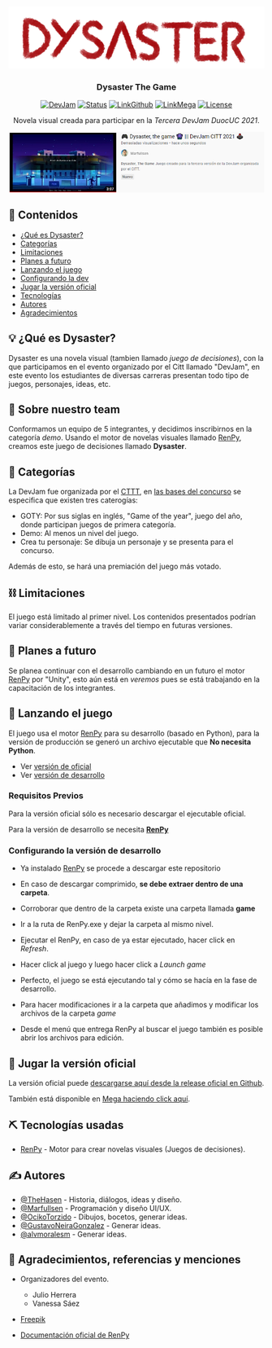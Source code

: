 <p align="center">
  <a href="" rel="noopener">
 <img src="./docs/img/dysaster_logo.png" alt="Dysaster-Logo"></a>
</p>
<h3 align="center">Dysaster The Game</h3>

<div align="center">

[![DevJam](https://img.shields.io/badge/DevJam-2021-orange.svg)](https://docs.google.com/forms/d/e/1FAIpQLSdQFEUlpttL8WKLO-f7Y4vaY5h5CQIiD4bUcH9Q2Uu4XNGE9A/viewform)
[![Status](https://img.shields.io/badge/status-active-success.svg)](https://github.com/Marfullsen/dysaster-the-game/releases/download/v0.1'/Dysaster-Demo.0.1.zip)
[![LinkGithub](https://img.shields.io/badge/Descargar-Aquí-lightgray.svg)](https://github.com/Marfullsen/dysaster-the-game/releases/download/v0.1'/Dysaster-Demo.0.1.zip)
[![LinkMega](https://img.shields.io/badge/Descargar-MEGA-red.svg)](https://mega.nz/file/hwsmiLLZ#a0zaN0IOcbFtz6-nyeobp5S1ET0ZO6kWOfkqQs8ltl0)
[![License](https://img.shields.io/badge/license-MIT-blue.svg)](LICENSE.md)

</div>

<p align="center"> Novela visual creada para participar en la <i>Tercera DevJam DuocUC 2021</i>.
    <br> 
</p>

<p align="center">
  <a href="https://youtu.be/0xikvMZl2nY" rel="noopener">
    <img src="./docs/img/video-yt.png" alt="Vídio-Yutup">
  </a>
</p>

## 📝 Contenidos

- [¿Qué es Dysaster?](#demo)
- [Categorías](#categorias)
- [Limitaciones](#limitations)
- [Planes a futuro](#future_scope)
- [Lanzando el juego](#getting_started)
- [Configurando la dev](#dev)
- [Jugar la versión oficial](#usage)
- [Tecnologías](#tech_stack)
- [Autores](#authors)
- [Agradecimientos](#acknowledgments)


## 💡 ¿Qué es Dysaster? <a name = "demo"></a>

Dysaster es una novela visual (tambien llamado _juego de decisiones_), con la que participamos en el evento organizado por el Citt llamado "DevJam",
en este evento los estudiantes de diversas carreras presentan todo tipo de juegos, personajes, ideas, etc.

## 🏁 Sobre nuestro team

Conformamos un equipo de 5 integrantes, y decidimos inscribirnos en la categoría *demo*.
Usando el motor de novelas visuales llamado [RenPy](https://www.renpy.org/), creamos este juego de decisiones llamado __Dysaster__.

## 🧐 Categorías <a name = "categorias"></a>

La DevJam fue organizada por el [CTTT](https://beacons.page/citt.duocuc), en [las bases del concurso](https://docs.google.com/document/d/1vkKhEZsnZai61lMFDaIjd1TNPfzA5MK7DmYnEyKL26g) se especifica que existen tres caterogías:
- GOTY: Por sus siglas en inglés, "Game of the year", juego del año, donde participan juegos de primera categoría.
- Demo: Al menos un nivel del juego.
- Crea tu personaje: Se dibuja un personaje y se presenta para el concurso.

Además de esto, se hará una premiación del juego más votado.
## ⛓️ Limitaciones <a name = "limitations"></a>

El juego está limitado al primer nivel.
Los contenidos presentados podrían variar considerablemente a través del tiempo en futuras versiones.

## 🚀 Planes a futuro <a name = "future_scope"></a>

Se planea continuar con el desarrollo cambiando en un futuro el motor [RenPy](https://www.renpy.org/) por "Unity",
esto aún está en _veremos_ pues se está trabajando en la capacitación de los integrantes.

## 🏁 Lanzando el juego <a name = "getting_started"></a>

El juego usa el motor [RenPy](https://www.renpy.org/) para su desarrollo (basado en Python),
para la versión de producción se generó un archivo ejecutable que **No necesita Python**.

- Ver [versión de oficial](#usage)
- Ver [versión de desarrollo](#dev)

### Requisitos Previos

Para la versión oficial sólo es necesario descargar el ejecutable oficial.

Para la versión de desarrollo se necesita **[RenPy](https://www.renpy.org/)**

### Configurando la versión de desarrollo  <a name = "dev"></a>

- Ya instalado [RenPy](https://www.renpy.org/) se procede a descargar este repositorio
- En caso de descargar comprimido, **se debe extraer dentro de una carpeta**.
- Corroborar que dentro de la carpeta existe una carpeta llamada **game**
- Ir a la ruta de RenPy.exe y dejar la carpeta al mismo nivel.
- Ejecutar el RenPy, en caso de ya estar ejecutado, hacer click en _Refresh_.
- Hacer click al juego y luego hacer click a _Launch game_
- Perfecto, el juego se está ejecutando tal y cómo se hacía en la fase de desarrollo.

- Para hacer modificaciones ir a la carpeta que añadimos y modificar los archivos de la carpeta _game_
- Desde el menú que entrega RenPy al buscar el juego también es posible abrir los archivos para edición.

## 🎈 Jugar la versión oficial <a name="usage"></a>

La versión oficial puede [descargarse aquí desde la release oficial en Github](https://github.com/Marfullsen/dysaster-the-game/releases/download/v0.1'/Dysaster-Demo.0.1.zip).

También está disponible en [Mega haciendo click aquí](https://mega.nz/file/hwsmiLLZ#a0zaN0IOcbFtz6-nyeobp5S1ET0ZO6kWOfkqQs8ltl0).

## ⛏️ Tecnologías usadas <a name = "tech_stack"></a>

- [RenPy](https://www.renpy.org/) - Motor para crear novelas visuales (Juegos de decisiones).

## ✍️ Autores <a name = "authors"></a>

- [@TheHasen](https://github.com/TheHasen) - Historia, diálogos, ideas y diseño.
- [@Marfullsen](https://github.com/Marfullsen) - Programación y diseño UI/UX.
- [@OcikoTorzido](https://github.com/Ocikotorzido) - Dibujos, bocetos, generar ideas.
- [@GustavoNeiraGonzalez](https://github.com/GustavoNeiraGonzalez) - Generar ideas.
- [@alvmoralesm](https://github.com/alvmoralesm) - Generar ideas.

## 🎉 Agradecimientos, referencias y menciones <a name = "acknowledgments"></a>

- Organizadores del evento.
  - Julio Herrera
  - Vanessa Sáez

- [Freepik](https://www.freepik.com/free-photos-vectors/)
- [Documentación oficial de RenPy](https://www.renpy.org/doc/html/index.html)
